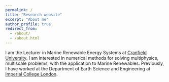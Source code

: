 ```yaml
---
permalink: /
title: "Research website"
excerpt: "About me"
author_profile: true
redirect_from: 
  - /about/
  - /about.html
---
```

I am the Lecturer in Marine Renewable Energy Systems at [Cranfield University](https://www.cranfield.ac.uk). I am interested in numerical methods for solving multiphysics, multiscale problems, with the application to Marine Renewables. Previously, I have worked at the Department of Earth Science and Engineering  at [Imperial College London](https://www.imperial.ac.uk).
